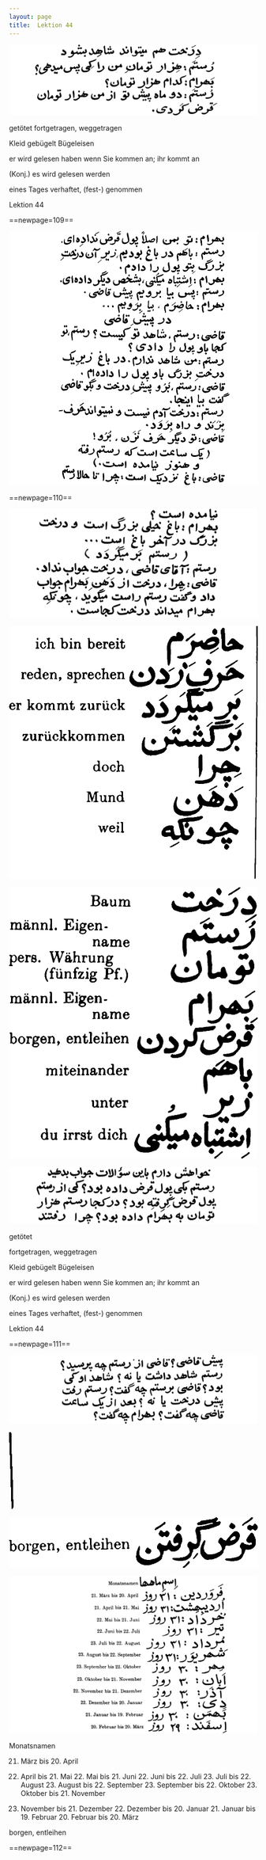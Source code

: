 ```yaml
---
layout: page
title:  Lektion 44
---
```



![image](assets/s/111.png-07.png)

getötet fortgetragen, weggetragen

Kleid gebügelt Bügeleisen



er wird gelesen haben wenn Sie kommen an; ihr kommt an

(Konj.) es wird gelesen werden

eines Tages verhaftet, (fest-) genommen

Lektion 44



==newpage=109==

![image](assets/s/112.png-02.png)





==newpage=110==

![image](assets/s/113.png-02.png)

![image](assets/s/2col/113.png-03_1L.png)

![image](assets/s/2col/113.png-03_2R.png)

![image](assets/s/113.png-04.png)

getötet

fortgetragen, weggetragen

Kleid gebügelt Bügeleisen



er wird gelesen haben wenn Sie kommen an; ihr kommt an

(Konj.) es wird gelesen werden

eines Tages verhaftet, (fest-) genommen

Lektion 44



==newpage=111==

![image](assets/s/114.png-02.png)

![image](assets/s/2col/114.png-04_1L.png)

![image](assets/s/2col/114.png-04_2R.png)

![image](assets/s/114.png-05.png)

Monatsnamen

21. März bis 20. April

21. April bis 21. Mai 22. Mai bis 21. Juni 22. Juni bis 22. Juli 23.
Juli bis 22. August 23. August bis 22. September 23. September bis 22.
Oktober 23. Oktober bis 21. November

22. November bis 21. Dezember 22. Dezember bis 20. Januar 21. Januar
bis 19. Februar 20. Februar bis 20. März



borgen, entleihen



==newpage=112==

